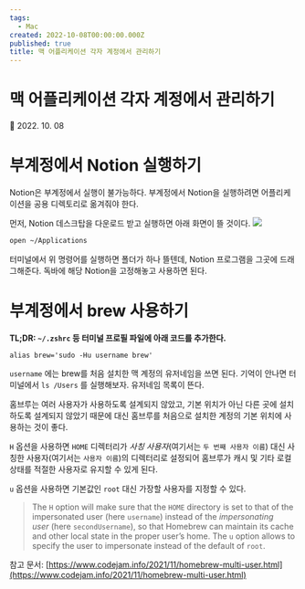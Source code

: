 ```yaml
---
tags:
  - Mac
created: 2022-10-08T00:00:00.000Z
published: true
title: 맥 어플리케이션 각자 계정에서 관리하기
---
```


# 맥 어플리케이션 각자 계정에서 관리하기

📅 2022. 10. 08

# 부계정에서 Notion 실행하기
Notion은 부계정에서 실행이 불가능하다. 부계정에서 Notion을 실행하려면 어플리케이션을 공용 디렉토리로 옮겨줘야 한다.

먼저, Notion 데스크탑을 다운로드 받고 실행하면 아래 화면이 뜰 것이다.
![](https://i.imgur.com/3oCD9Xy.png)

```bash
open ~/Applications
```

터미널에서 위 명령어를 실행하면 폴더가 하나 뜰텐데, Notion 프로그램을 그곳에 드래그해준다. 독바에 해당 Notion을 고정해놓고 사용하면 된다.

# 부계정에서 brew 사용하기
**TL;DR: `~/.zshrc` 등 터미널 프로필 파일에 아래 코드를 추가한다.**
```
alias brew='sudo -Hu username brew'
```
`username` 에는 brew를 처음 설치한 맥 계정의 유저네임을 쓰면 된다. 기억이 안나면 터미널에서 `ls /Users` 를 실행해보자. 유저네임 목록이 뜬다.

홈브루는 여러 사용자가 사용하도록 설계되지 않았고, 기본 위치가 아닌 다른 곳에 설치하도록 설계되지 않았기 때문에 대신 홈브루를 처음으로 설치한 계정의 기본 위치에 사용하는 것이 좋다.

`H` 옵션을 사용하면 `HOME` 디렉터리가 *사칭 사용자*(여기서는 `두 번째 사용자 이름`) 대신 사칭한 사용자(여기서는 `사용자 이름`)의 디렉터리로 설정되어 홈브루가 캐시 및 기타 로컬 상태를 적절한 사용자로 유지할 수 있게 된다.

`u` 옵션을 사용하면 기본값인 `root` 대신 가장할 사용자를 지정할 수 있다.

> The `H` option will make sure that the `HOME` directory is set to that of the impersonated user (here `username`) instead of the *impersonating user* (here `secondUsername`), so that Homebrew can maintain its cache and other local state in the proper user’s home.
> The `u` option allows to specify the user to impersonate instead of the default of `root`.

참고 문서: [https://www.codejam.info/2021/11/homebrew-multi-user.html](https://www.codejam.info/2021/11/homebrew-multi-user.html)